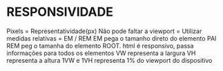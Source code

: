# RESPONSIVIDADE

Pixels = Representatividade(px)
Não pode faltar a viewport = <meta nome="viewport">
Utilizar medidas relativas = EM / REM
EM pega o tamanho direto do elemento PAI
REM peg o tamanha do elemento ROOT. 
html é responsivo, passa informações para todos os elementos
VW representa a largura
VH representa a altura
1VW e 1VH representa 1% do viewport do dispositivo